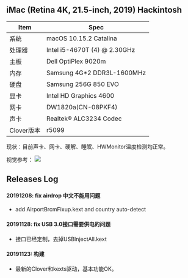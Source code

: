 ## iMac (Retina 4K, 21.5-inch, 2019) Hackintosh

| Item | Spec |
|------|------|
|系统   | macOS 10.15.2 Catalina |
|处理器 | Intel i5-4670T (4) @ 2.30GHz |
|主板   | Dell OptiPlex 9020m |
|内存   | Samsung 4G*2 DDR3L-1600MHz |
|硬盘   | Samsung 256G 850 EVO |
|显卡   | Intel HD Graphics 4600 |
|网卡   | DW1820a(CN-08PKF4) |
|声卡   | Realtek® ALC3234 Codec |
|Clover版本| r5099 |

现状：目前声卡、网卡、硬解、睡眠、HWMonitor温度检测均正常。


视觉参考：
![](https://static.chiphell.com/forum/201911/13/164831zex3mbkz96wmkj3k.jpg)

## Releases Log

#### 20191208: fix airdrop 中文不能用问题
  - add AirportBrcmFixup.kext and country auto-detect

#### 20191128: fix USB 3.0接口需要供电的问题
  - 接口已经定制，去掉USBInjectAll.kext

#### 20191123: 构建
  - 最新的Clover和kexts驱动，基本功能OK。
